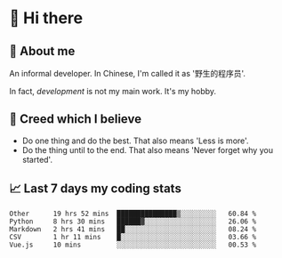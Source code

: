 # 👋 Hi there

## :speech_balloon: About me

An informal developer. In Chinese, I'm called it as '野生的程序员'.

In fact, _development_ is not my main work. It's my hobby.

## :see_no_evil: Creed which I believe

- Do one thing and do the best. That also means 'Less is more'.
- Do the thing until to the end. That also means 'Never forget why you started'.

## :chart_with_upwards_trend: Last 7 days my coding stats

<!--START_SECTION:waka-->
```text
Other      19 hrs 52 mins  ███████████████▒░░░░░░░░░   60.84 % 
Python     8 hrs 30 mins   ██████▓░░░░░░░░░░░░░░░░░░   26.06 % 
Markdown   2 hrs 41 mins   ██░░░░░░░░░░░░░░░░░░░░░░░   08.24 % 
CSV        1 hr 11 mins    █░░░░░░░░░░░░░░░░░░░░░░░░   03.66 % 
Vue.js     10 mins         ░░░░░░░░░░░░░░░░░░░░░░░░░   00.53 % 
```
<!--END_SECTION:waka-->
